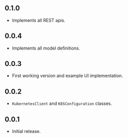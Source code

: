 ## 0.1.0

* Implements all REST apis.

## 0.0.4

* Implements all model definitions.

## 0.0.3

* First working version and example UI implementation.

## 0.0.2

* `KubernetesClient` and `K8SConfiguration` classes.

## 0.0.1

* Initial release.